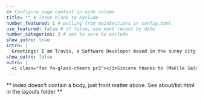 ```yaml
---
## Configure page content in wide column
title: "" # leave blank to exclude
number_featured: 1 # pulling from mainSections in config.toml
use_featured: false # if false, use most recent by date
number_categories: 3 # set to zero to exclude
show_intro: true
intro: |
  Greetings! I am Travis, a Software Developer based in the sunny city of Los Angeles, CA. I have a relentless passion for learning new technology and leveraging it to solve complex problems. I am constantly seeking to expand my skill set and thrive on collaborating with like-minded individuals on creative projects. In addition to my software expertise, I also have a green thumb for gardening and a knack for making mouth-watering sushi! Currently, I am pursuing a Master’s degree in Computer Science at the Georgia Institute of Technology.
show_outro: false
outro: |
  <i class="fas fa-glass-cheers pr2"></i>Sincere thanks to [Maëlle Salmon](https://masalmon.eu/) for her help naming this Hugo theme!
---
```


** index doesn't contain a body, just front matter above.
See about/list.html in the layouts folder **